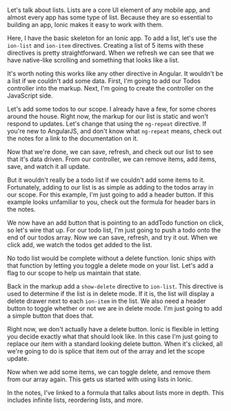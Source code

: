 Let's talk about lists. Lists are a core UI element of any mobile app, and almost every app has some type of list. Because they are so essential to building an app, Ionic makes it easy to work with them.

Here, I have the basic skeleton for an Ionic app. To add a list, let's use the `ion-list` and `ion-item` directives. Creating a list of 5 items with these directives is pretty straightforward. When we refresh we can see that we have native-like scrolling and something that looks like a list.

It's worth noting this works like any other directive in Angular. It wouldn't be a list if we couldn't add some data. First, I'm going to add our Todos controller into the markup. Next, I'm going to create the controller on the JavaScript side.

Let's add some todos to our scope. I already have a few, for some chores around the house. Right now, the markup for our list is static and won't respond to updates. Let's change that using the `ng-repeat` directive. If you're new to AngularJS, and don't know what `ng-repeat` means, check out the notes for a link to the documentation on it.

Now that we're done, we can save, refresh, and check out our list to see that it's data driven. From our controller, we can remove items, add items, save, and watch it all update.

But it wouldn't really be a todo list if we couldn't add some items to it. Fortunately, adding to our list is as simple as adding to the todos array in our scope. For this example, I'm just going to add a header button. If this example looks unfamiliar to you, check out the formula for header bars in the notes.

We now have an add button that is pointing to an addTodo function on click, so let's wire that up. For our todo list, I'm just going to push a todo onto the end of our todos array. Now we can save, refresh, and try it out. When we click add, we watch the todos get added to the list.

No todo list would be complete without a delete function. Ionic ships with that function by letting you toggle a delete mode on your list. Let's add a flag to our scope to help us maintain that state.

Back in the markup add a `show-delete` directive to `ion-list`. This directive is used to determine if the list is in delete mode. If it is, the list will display a delete drawer next to each `ion-item` in the list. We also need a header button to toggle whether or not we are in delete mode. I'm just going to add a simple button that does that.

Right now, we don't actually have a delete button. Ionic is flexible in letting you decide exactly what that should look like. In this case I'm just going to replace our item with a standard looking delete button. When it's clicked, all we're going to do is splice that item out of the array and let the scope update.

Now when we add some items, we can toggle delete, and remove them from our array again. This gets us started with using lists in Ionic.

In the notes, I've linked to a formula that talks about lists more in depth. This includes infinite lists, reordering lists, and more. 
